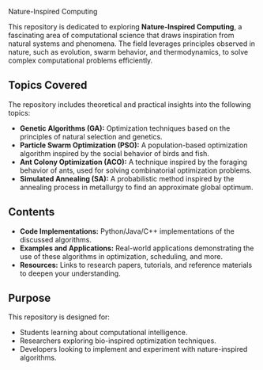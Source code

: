  Nature-Inspired Computing  

This repository is dedicated to exploring **Nature-Inspired Computing**, a fascinating area of computational science that draws inspiration from natural systems and phenomena. The field leverages principles observed in nature, such as evolution, swarm behavior, and thermodynamics, to solve complex computational problems efficiently.  

## Topics Covered  
The repository includes theoretical and practical insights into the following topics:  
- **Genetic Algorithms (GA):** Optimization techniques based on the principles of natural selection and genetics.  
- **Particle Swarm Optimization (PSO):** A population-based optimization algorithm inspired by the social behavior of birds and fish.  
- **Ant Colony Optimization (ACO):** A technique inspired by the foraging behavior of ants, used for solving combinatorial optimization problems.  
- **Simulated Annealing (SA):** A probabilistic method inspired by the annealing process in metallurgy to find an approximate global optimum.  

## Contents  
- **Code Implementations:** Python/Java/C++ implementations of the discussed algorithms.  
- **Examples and Applications:** Real-world applications demonstrating the use of these algorithms in optimization, scheduling, and more.  
- **Resources:** Links to research papers, tutorials, and reference materials to deepen your understanding.  

## Purpose  
This repository is designed for:  
- Students learning about computational intelligence.  
- Researchers exploring bio-inspired optimization techniques.  
- Developers looking to implement and experiment with nature-inspired algorithms.  
